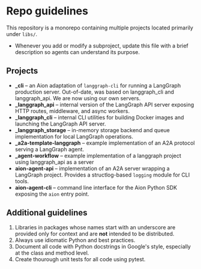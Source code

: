 # Repo guidelines

This repository is a monorepo containing multiple projects located primarily under `libs/`.

- Whenever you add or modify a subproject, update this file with a brief description so agents can understand its purpose.

## Projects

- **_cli** – an Aion adaptation of `langgraph-cli` for running a LangGraph production server. Out-of-date, was based on langgraph_cli and langgraph_api. We are now using our own servers.
- **_langgraph_api** – internal version of the LangGraph API server exposing HTTP routes, middleware, and async workers.
- **_langgraph_cli** – internal CLI utilities for building Docker images and launching the LangGraph API server.
- **_langgraph_storage** – in-memory storage backend and queue implementation for local LangGraph operations.
- **_a2a-template-langgraph** – example implementation of an A2A protocol serving a LangGraph agent.
- **_agent-workflow** – example implementation of a langgraph project using langgraph_api as a server
 - **aion-agent-api** – implementation of an A2A server wrapping a LangGraph project. Provides a structlog-based ``logging`` module for CLI tools.
 - **aion-agent-cli** – command line interface for the Aion Python SDK exposing the `aion` entry point.

## Additional guidelines

1. Libraries in packages whose names start with an underscore are provided only for context and are **not** intended to be distributed.
2. Always use idiomatic Python and best practices.
3. Document all code with Python docstrings in Google's style, especially at the class and method level.
4. Create thourough unit tests for all code using pytest.
